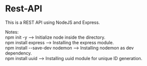# Rest-API
This is a REST API using NodeJS and Express.

Notes:\
npm init -y  --> Initialize node inside the directory.\
npm install express --> Installing the express module.\
npm install --save-dev nodemon --> Installing nodemon as dev dependency.\
npm install uuid --> Installing uuid module for unique ID generation.
